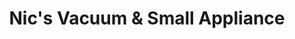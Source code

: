 ---
title: "Nic's Vacuum & Small Appliance"
url: /san-clemente/nics-vacuum-and-small-appliance/
shop: vacuum cleaner
---